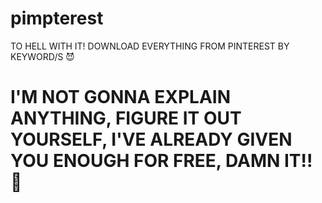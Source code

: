# pimpterest
TO HELL WITH IT! DOWNLOAD EVERYTHING FROM PINTEREST BY KEYWORD/S 😈

# I'M NOT GONNA EXPLAIN ANYTHING, FIGURE IT OUT YOURSELF, I'VE ALREADY GIVEN YOU ENOUGH FOR FREE, DAMN IT!! 🤬

